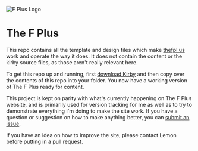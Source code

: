 ![F Plus Logo](https://thefpl.us/android-chrome-512x512.png)
# The F Plus


This repo contains all the template and design files which make [thefpl.us](https://thefpl.us) work and operate the way it does. It does not contain the content or the kirby source files, as those aren't really relevant here.

To get this repo up and running, first [download Kirby](https://github.com/bastianallgeier/kirby) and then copy over the contents of this repo into your folder. You now have a working version of The F Plus ready for content.

This project is kept on parity with what's currently happening on The F Plus website, and is primarily used for version tracking for me as well as to try to demonstrate everything I'm doing to make the site work. If you have a question or suggestion on how to make anything better, you can [submit an issue](https://github.com/AhoyLemon/TheFPlus/issues).

If you have an idea on how to improve the site, please contact Lemon before putting in a pull request.